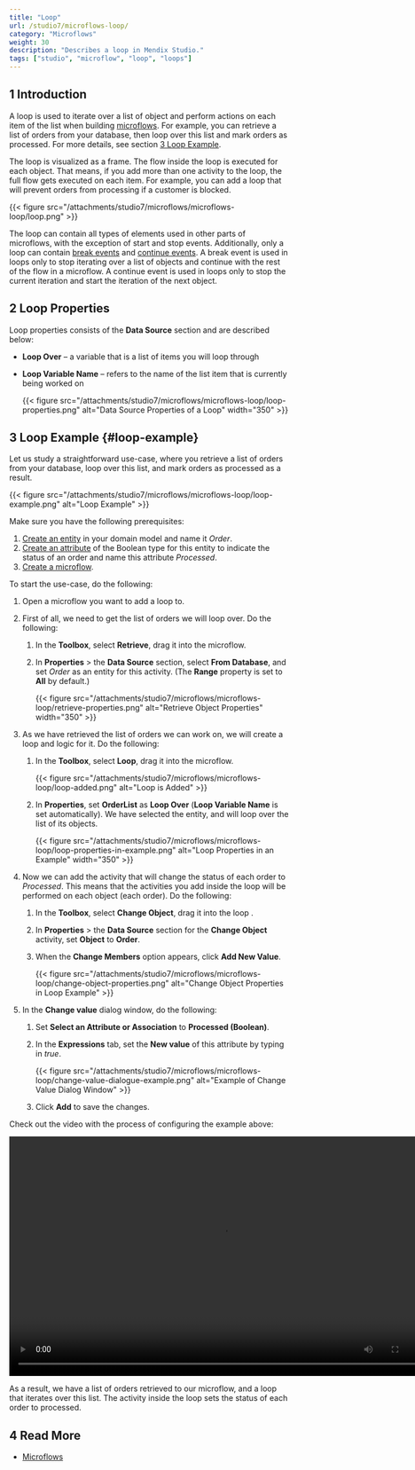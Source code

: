 ```yaml
---
title: "Loop"
url: /studio7/microflows-loop/
category: "Microflows"
weight: 30
description: "Describes a loop in Mendix Studio."
tags: ["studio", "microflow", "loop", "loops"]
---
```


## 1 Introduction 

A loop is used to iterate over a list of object and perform actions on each item of the list when building [microflows](/studio7/microflows/). For example, you can retrieve a list of orders from your database, then loop over this list and mark orders as processed. For more details, see section [3 Loop Example](#loop-example).

The loop is visualized as a frame. The flow inside the loop is executed for each object. That means, if you add more than one activity to the loop, the full flow gets executed on each item. For example, you can add a loop that will prevent orders from processing if a customer is blocked. 

{{< figure src="/attachments/studio7/microflows/microflows-loop/loop.png" >}}

The loop can contain all types of elements used in other parts of microflows, with the exception of start and stop events. Additionally, only a loop can contain [break events](/refguide7/break-event/) and [continue events](/refguide7/continue-event/). A break event is used in loops only to stop iterating over a list of objects and continue with the rest of the flow in a microflow. A continue event is used in loops only to stop the current iteration and start the iteration of the next object.

## 2 Loop Properties

Loop properties consists of the **Data Source** section and are described below:

* **Loop Over** – a variable that is a list of items you will loop through
* **Loop Variable Name** – refers to the name of the list item that is currently being worked on

    {{< figure src="/attachments/studio7/microflows/microflows-loop/loop-properties.png" alt="Data Source Properties of a Loop"   width="350"  >}}

## 3 Loop Example {#loop-example}

Let us study a straightforward use-case, where you retrieve a list of orders from your database, loop over this list, and mark orders as processed as a result. 

{{< figure src="/attachments/studio7/microflows/microflows-loop/loop-example.png" alt="Loop Example" >}}

Make sure you have the following prerequisites:

1. [Create an entity](/studio7/domain-models/#adding-new-entities) in your domain model and name it *Order*.
2. [Create an attribute](/studio7/domain-models/#adding-new-attributes) of the Boolean type for this entity to indicate the status of an order and name this attribute *Processed*.
3. [Create a microflow](/studio7/microflows/#creating-new-microflow).

To start the use-case, do the following:

1. Open a microflow you want to add a loop to.
2. First of all, we need to get the list of orders we will loop over. Do the following: <br />

    1. In the **Toolbox**, select **Retrieve**, drag it into the microflow. <br />
    1. In **Properties** > the **Data Source** section, select **From Database**, and set *Order* as an entity for this activity. (The **Range** property is set to **All** by default.)<br />

        {{< figure src="/attachments/studio7/microflows/microflows-loop/retrieve-properties.png" alt="Retrieve Object Properties"   width="350"  >}}

3. As we have retrieved the list of orders we can work on, we will create a loop and logic for it. Do the following: <br />

    1. In the **Toolbox**, select **Loop**, drag it into the microflow. <br />

        {{< figure src="/attachments/studio7/microflows/microflows-loop/loop-added.png" alt="Loop is Added" >}}<br />

    1. In **Properties**, set **OrderList** as **Loop Over** (**Loop Variable Name** is set automatically). We have selected the entity, and will loop over the list of its objects. <br />

        {{< figure src="/attachments/studio7/microflows/microflows-loop/loop-properties-in-example.png" alt="Loop Properties in an Example"   width="350"  >}}

4. Now we can add the activity that will change the status of each order to *Processed*. This means that the activities you add inside the loop will be performed on each object (each order). Do the following:<br />

    1. In the **Toolbox**, select **Change Object**, drag it into the loop .<br />
    1. In **Properties** > the **Data Source** section for the **Change Object** activity, set **Object** to **Order**.<br/>
    1. When the **Change Members** option appears, click **Add New Value**.<br />

        {{< figure src="/attachments/studio7/microflows/microflows-loop/change-object-properties.png" alt="Change Object Properties in Loop Example" >}}

5. In the **Change value** dialog window, do the following:<br />

    1. Set **Select an Attribute or Association** to **Processed (Boolean)**.<br />
    1. In the **Expressions** tab, set the **New value** of this attribute by typing in *true*. <br />

        {{< figure src="/attachments/studio7/microflows/microflows-loop/change-value-dialogue-example.png" alt="Example of Change Value Dialog Window" >}}

    1. Click **Add** to save the changes. 

Check out the video with the process of configuring the example above:

<video width="768" height="432" controls src="/attachments/studio7/microflows-loop/loop-example-video.mp4">VIDEO</video>

As a result, we have a list of orders retrieved to our microflow, and a loop that iterates over this list. The activity inside the loop sets the status of each order to processed. 

## 4 Read More

* [Microflows](/studio7/microflows/)
